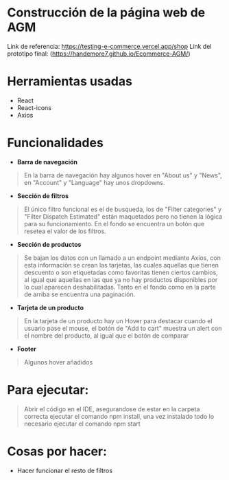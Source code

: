 # Construcción de la página web de AGM
Link de referencia: https://testing-e-commerce.vercel.app/shop
Link del prototipo final: (https://handemore7.github.io/Ecommerce-AGM/)

# Herramientas usadas
- React
- React-icons
- Axios

# Funcionalidades
- **Barra de navegación**
> En la barra de navegación hay algunos hover en "About us" y "News", en "Account" y "Language" hay unos dropdowns.

- **Sección de filtros**
> El único filtro funcional es el de busqueda, los de "Filter categories" y "Filter Dispatch Estimated" están maquetados pero no tienen la lógica para su funcionamiento.
En el fondo se encuentra un botón que resetea el valor de los filtros.

- **Sección de productos**
> Se bajan los datos con un llamado a un endpoint mediante Axios, con esta información se crean las tarjetas, las cuales aquellas que tienen descuento o son etiquetadas como favoritas tienen ciertos cambios, al igual que aquellas en las que ya no hay productos disponibles por lo cual aparecen deshabilitadas.
Tanto en el fondo como en la parte de arriba se encuentra una paginación.

- **Tarjeta de un producto**
> En la tarjeta de un producto hay un Hover para destacar cuando el usuario pase el mouse, el botón de "Add to cart" muestra un alert con el nombre del producto, al igual que el botón de comparar

- **Footer**
> Algunos hover añadidos


# Para ejecutar:
> Abrir el código en el IDE, asegurandose de estar en la carpeta correcta ejecutar el comando npm install, una vez instalado todo lo necesario ejecutar el comando npm start

# Cosas por hacer:
- Hacer funcionar el resto de filtros